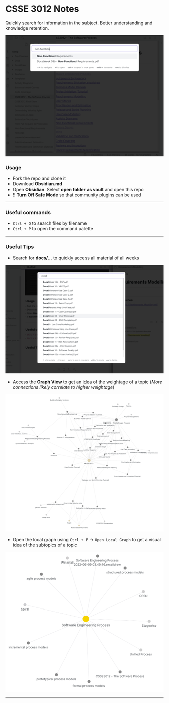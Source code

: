 # CSSE 3012 Notes
Quickly search for information in the subject. Better understanding and knowledge retention.

![](images/usage.png)

### Usage
- Fork the repo and clone it
- Download **Obsidian.md**
- Open **Obsidian**. Select **open folder as vault** and open this repo
- !! **Turn Off Safe Mode** so that community plugins can be used

___

### Useful commands
- `Ctrl + O` to search files by filename
- `Ctrl + P` to open the command palette

___
### Useful Tips
- Search for **docs/...** to quickly access all material of all weeks

![](images/Pasted%20image%2020220609043551.png)

- Access the **Graph View** to get an idea of the weightage of a topic (*More connections likely correlate to higher weightage*)

![](images/Pasted%20image%2020220609044313.png)


- Open the local graph using `Ctrl + P` -> `Open Local Graph` to get a visual idea of the subtopics of a topic

![](images/Pasted%20image%2020220609044535.png)
___
